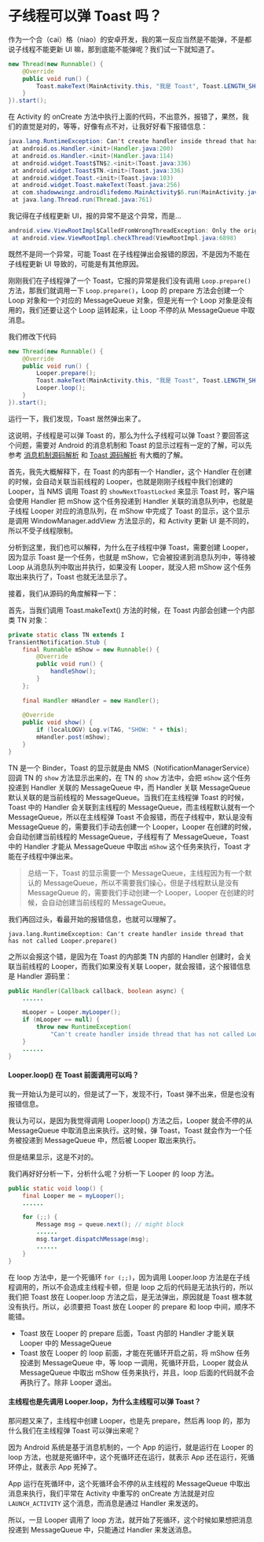 # 子线程可以弹 Toast 吗？

作为一个合（cai）格（niao）的安卓开发，我的第一反应当然是不能弹，不是都说子线程不能更新 UI 嘛，那到底能不能弹呢？我们试一下就知道了。

```java
new Thread(new Runnable() {
    @Override
    public void run() {
        Toast.makeText(MainActivity.this, "我是 Toast", Toast.LENGTH_SHORT).show();
    }
}).start();
```

在 Activity 的 onCreate 方法中执行上面的代码，不出意外，报错了，果然，我们的直觉是对的，等等，好像有点不对，让我好好看下报错信息：

```java
java.lang.RuntimeException: Can't create handler inside thread that has not called Looper.prepare()
 at android.os.Handler.<init>(Handler.java:200)
 at android.os.Handler.<init>(Handler.java:114)
 at android.widget.Toast$TN$2.<init>(Toast.java:336)
 at android.widget.Toast$TN.<init>(Toast.java:336)
 at android.widget.Toast.<init>(Toast.java:103)
 at android.widget.Toast.makeText(Toast.java:256)
 at com.shadowwingz.androidlifedemo.MainActivity$6.run(MainActivity.java:71)
 at java.lang.Thread.run(Thread.java:761)
```

我记得在子线程更新 UI，报的异常不是这个异常，而是...

```java
android.view.ViewRootImpl$CalledFromWrongThreadException: Only the original thread that created a view hierarchy can touch its views.
 at android.view.ViewRootImpl.checkThread(ViewRootImpl.java:6898)
```

既然不是同一个异常，可能 Toast 在子线程弹出会报错的原因，不是因为不能在子线程更新 UI 导致的，可能是有其他原因。

刚刚我们在子线程弹了一个 Toast，它报的异常是我们没有调用 `Loop.prepare()` 方法，那我们就调用一下 `Loop.prepare()`，Loop 的 prepare 方法会创建一个 Loop 对象和一个对应的 MessageQueue 对象，但是光有一个 Loop 对象是没有用的，我们还要让这个 Loop 运转起来，让 Loop 不停的从 MessageQueue 中取消息。

我们修改下代码

```java
new Thread(new Runnable() {
    @Override
    public void run() {
        Looper.prepare();
        Toast.makeText(MainActivity.this, "我是 Toast", Toast.LENGTH_SHORT).show();
        Looper.loop();
    }
}).start();
```

运行一下，我们发现，Toast 居然弹出来了。

这说明，子线程是可以弹 Toast 的，那么为什么子线程可以弹 Toast？要回答这个问题，需要对 Android 的消息机制和 Toast 的显示过程有一定的了解，可以先参考 [消息机制源码解析](https://github.com/shadowwingz/AndroidLife/blob/master/article/handler/handler.md) 和 [Toast 源码解析](https://github.com/shadowwingz/AndroidLife/blob/master/article/toast/toast.md) 有大概的了解。

首先，我先大概解释下，在 Toast 的内部有一个 Handler，这个 Handler 在创建的时候，会自动关联当前线程的 Looper，也就是刚刚子线程中我们创建的 Looper，当 NMS 调用 Toast 的 `showNextToastLocked` 来显示 Toast 时，客户端会使用 Handler 把 mShow 这个任务投递到 Handler 关联的消息队列中，也就是子线程 Looper 对应的消息队列，在 mShow 中完成了 Toast 的显示，这个显示是调用 WindowManager.addView 方法显示的，和 Activity 更新 UI 是不同的，所以不受子线程限制。

分析到这里，我们也可以解释，为什么在子线程中弹 Toast，需要创建 Looper，因为显示 Toast 是一个任务，也就是 mShow，它会被投递到消息队列中，等待被 Loop 从消息队列中取出并执行，如果没有 Looper，就没人把 mShow 这个任务取出来执行了，Toast 也就无法显示了。

接着，我们从源码的角度解释一下：

首先，当我们调用 Toast.makeText() 方法的时候，在 Toast 内部会创建一个内部类 TN 对象：

```java
private static class TN extends I
TransientNotification.Stub {
	final Runnable mShow = new Runnable() {
        @Override
        public void run() {
            handleShow();
        }
    };
    
    final Handler mHandler = new Handler();
    
    @Override
    public void show() {
        if (localLOGV) Log.v(TAG, "SHOW: " + this);
        mHandler.post(mShow);
    }
}
```

TN 是一个 Binder，Toast 的显示就是由 NMS（NotificationManagerService） 回调 TN 的 `show` 方法显示出来的，在 TN 的 `show` 方法中，会把 `mShow` 这个任务投递到 Handler 关联的 MessageQueue 中，而 Handler 关联 MessageQueue 默认关联的是当前线程的 MessageQueue。当我们在主线程弹 Toast 的时候，Toast 中的 Handler 会关联到主线程的 MessageQueue，而主线程默认就有一个 MessageQueue，所以在主线程弹 Toast 不会报错，而在子线程中，默认是没有 MessageQueue 的，需要我们手动去创建一个 Looper，Looper 在创建的时候，会自动创建当前线程的 MessageQueue，子线程有了 MessageQueue，Toast 中的 Handler 才能从 MessageQueue 中取出 `mShow` 这个任务来执行，Toast 才能在子线程中弹出来。

> 总结一下，Toast 的显示需要一个 MessageQueue，主线程因为有一个默认的 MessageQueue，所以不需要我们操心，但是子线程默认是没有 MessageQueue 的，需要我们手动创建一个 Looper，Looper 在创建的时候，会自动创建当前线程的 MessageQueue。

我们再回过头，看最开始的报错信息，也就可以理解了。

```
java.lang.RuntimeException: Can't create handler inside thread that has not called Looper.prepare()
```

之所以会报这个错，是因为在 Toast 的内部类 TN 内部的 Handler 创建时，会关联当前线程的 Looper，而我们如果没有关联 Looper，就会报错，这个报错信息是 Handler 源码里：

```java
public Handler(Callback callback, boolean async) {
    ......

    mLooper = Looper.myLooper();
    if (mLooper == null) {
        throw new RuntimeException(
            "Can't create handler inside thread that has not called Looper.prepare()");
    }
    ......
}
```

#### Looper.loop() 在 Toast 前面调用可以吗？

我一开始认为是可以的，但是试了一下，发现不行，Toast 弹不出来，但是也没有报错信息。

我认为可以，是因为我觉得调用 Looper.loop() 方法之后，Looper 就会不停的从 MessageQueue 中取消息出来执行。这时候，弹 Toast，Toast 就会作为一个任务被投递到 MessageQueue 中，然后被 Looper 取出来执行。

但是结果显示，这是不对的。

我们再好好分析一下，分析什么呢？分析一下 Looper 的 loop 方法。

```java
public static void loop() {
    final Looper me = myLooper();
    ......

    for (;;) {
        Message msg = queue.next(); // might block
        ......
        msg.target.dispatchMessage(msg);
        ......
    }
}
```

在 loop 方法中，是一个死循环 `for (;;)`，因为调用 Looper.loop 方法是在子线程调用的，所以不会造成主线程卡顿，但是 loop 之后的代码是无法执行的，所以我们把 Toast 放在 Looper.loop 方法之后，是无法弹出，原因就是 Toast 根本就没有执行。所以，必须要把 Toast 放在 Looper 的 prepare 和 loop 中间，顺序不能错。

- Toast 放在 Looper 的 prepare 后面，Toast 内部的 Handler 才能关联 Looper 中的 MessageQueue
- Toast 放在 Looper 的 loop 前面，才能在死循环开启之前，将 mShow 任务投递到 MessageQueue 中，等 loop 一调用，死循环开启，Looper 就会从 MessageQueue 中取出 mShow 任务来执行，并且，loop 后面的代码就不会再执行了。除非 Looper 退出。

#### 主线程也是先调用 Looper.loop，为什么主线程可以弹 Toast？

那问题又来了，主线程中创建 Looper，也是先 prepare，然后再 loop 的，那为什么我们在主线程弹 Toast 可以弹出来呢？

因为 Android 系统是基于消息机制的，一个 App 的运行，就是运行在 Looper 的 loop 方法，也就是死循环中，这个死循环还在运行，就表示 App 还在运行，死循环停止，就表示 App 死掉了。

App 运行在死循环中，这个死循环会不停的从主线程的 MessageQueue 中取出消息来执行，我们平常在 Activity 中重写的 onCreate 方法就是对应 `LAUNCH_ACTIVITY` 这个消息，而消息是通过 Handler 来发送的。

所以，一旦 Looper 调用了 loop 方法，就开始了死循环，这个时候如果想把消息投递到 MessageQueue 中，只能通过 Handler 来发送消息。